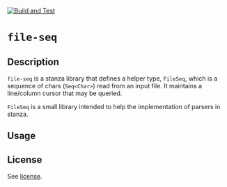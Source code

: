 [![Build and Test](https://github.com/m-hilgendorf/file-seq/actions/workflows/ci.yml/badge.svg)](https://github.com/m-hilgendorf/file-seq/actions/workflows/ci.yml)

# `file-seq`
## Description

`file-seq` is a stanza library that defines a helper type, `FileSeq`, which is a sequence of chars (`Seq<Char>`) read from an input file. It maintains a line/column cursor that may be queried. 

`FileSeq` is a small library intended to help the implementation of parsers in stanza.

## Usage



## License

See [license](./LICENSE.md).